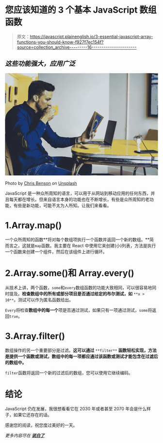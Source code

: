 # 您应该知道的 3 个基本 JavaScript 数组函数

> 原文：<https://javascript.plainenglish.io/3-essential-javascript-array-functions-you-should-know-f927f7ec154f?source=collection_archive---------16----------------------->

## *这些功能强大，应用广泛*

![](img/9c13075bdc1021cc32ee1abb70743048.png)

Photo by [Chris Benson](https://unsplash.com/@lordmaui?utm_source=unsplash&utm_medium=referral&utm_content=creditCopyText) on [Unsplash](https://unsplash.com/s/photos/learn?utm_source=unsplash&utm_medium=referral&utm_content=creditCopyText)

JavaScript 是一种众所周知的语言，可以用于从网站到移动应用的任何东西，并且每天都在增长。但来自语言本身的功能也在不断增长，有些是众所周知的老功能，有些是新功能，可能不太为人所知。让我们来看看。

# 1.Array.map()

一个众所周知的函数**将对每个数组项执行一个函数并返回一个新的数组。**简而言之，这就是`map`函数。我主要在 React 中使用它来创建(小)列表，方法是执行一个函数来创建一个组件，然后在该组件上进行循环。

# 2.Array.some()和 Array.every()

从技术上讲，两个函数，`some`和`every`数组函数的功能大致相同，可以很容易地同时提及。**检查数组中的所有或部分项目是否通过给定的布尔测试，如** `**x > 10**`。测试可以作为匿名函数给出。

`Every`将检查**数组中的每一个**项是否通过测试，如果只有一项通过测试，`some`将返回`true`。

# 3.Array.filter()

数组操作的另一个重要部分是过滤。**这可以通过** `**filter**` **函数轻松实现，方法是提供一个函数或测试，数组中的每一项都应通过该函数或测试才能包含在过滤后的数组中。**

`filter`函数将返回一个新的过滤后的数组，您可以使用它继续编码。

# 结论

JavaScript 仍在发展，我很想看看它在 2030 年或者甚至 2070 年会是什么样子，如果它还存在的话。

感谢您的阅读，祝您度过美好的一天。

*更多内容尽在* [***说白了***](http://plainenglish.io)